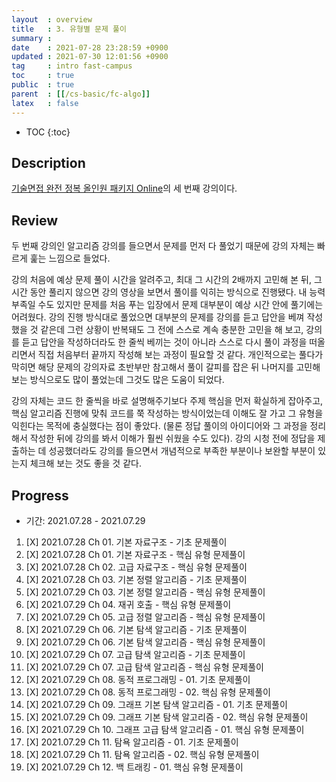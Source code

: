```yaml
---
layout  : overview
title   : 3. 유형별 문제 풀이
summary : 
date    : 2021-07-28 23:28:59 +0900
updated : 2021-07-30 12:01:56 +0900
tag     : intro fast-campus
toc     : true
public  : true
parent  : [[/cs-basic/fc-algo]]
latex   : false
---
```

* TOC
{:toc}

## Description

[기술면접 완전 정복 올인원 패키지 Online](https://fastcampus.co.kr/dev_online_algo)의 세 번째 강의이다.

## Review

두 번째 강의인 알고리즘 강의를 들으면서 문제를 먼저 다 풀었기 때문에 강의 자체는 빠르게 훑는 느낌으로 들었다.

강의 처음에 예상 문제 풀이 시간을 알려주고, 최대 그 시간의 2배까지 고민해 본 뒤, 그 시간 동안 풀리지 않으면 강의 영상을 보면서 풀이를 익히는 방식으로 진행됐다. 내 능력 부족일 수도 있지만 문제를 처음 푸는 입장에서 문제 대부분이 예상 시간 안에 풀기에는 어려웠다. 강의 진행 방식대로 풀었으면 대부분의 문제를 강의를 듣고 답안을 베껴 작성했을 것 같은데 그런 상황이 반복돼도 그 전에 스스로 계속 충분한 고민을 해 보고, 강의를 듣고 답안을 작성하더라도 한 줄씩 베끼는 것이 아니라 스스로 다시 풀이 과정을 떠올리면서 직접 처음부터 끝까지 작성해 보는 과정이 필요할 것 같다. 개인적으로는 풀다가 막히면 해당 문제의 강의자료 초반부만 참고해서 풀이 갈피를 잡은 뒤 나머지를 고민해보는 방식으로도 많이 풀었는데 그것도 많은 도움이 되었다.

강의 자체는 코드 한 줄씩을 바로 설명해주기보다 주제 핵심을 먼저 확실하게 잡아주고, 핵심 알고리즘 진행에 맞춰 코드를 쭉 작성하는 방식이었는데 이해도 잘 가고 그 유형을 익힌다는 목적에 충실했다는 점이 좋았다. (물론 정답 풀이의 아이디어와 그 과정을 정리해서 작성한 뒤에 강의를 봐서 이해가 훨씬 쉬웠을 수도 있다). 강의 시청 전에 정답을 제출하는 데 성공했더라도 강의를 들으면서 개념적으로 부족한 부분이나 보완할 부분이 있는지 체크해 보는 것도 좋을 것 같다.

## Progress

* 기간: 2021.07.28 - 2021.07.29

1. [X] 2021.07.28 Ch 01. 기본 자료구조 - 기초 문제풀이
1. [X] 2021.07.28 Ch 01. 기본 자료구조 - 핵심 유형 문제풀이
1. [X] 2021.07.28 Ch 02. 고급 자료구조 - 핵심 유형 문제풀이
1. [X] 2021.07.28 Ch 03. 기본 정렬 알고리즘 - 기초 문제풀이
1. [X] 2021.07.29 Ch 03. 기본 정렬 알고리즘 - 핵심 유형 문제풀이
1. [X] 2021.07.29 Ch 04. 재귀 호출 - 핵심 유형 문제풀이
1. [X] 2021.07.29 Ch 05. 고급 정렬 알고리즘 - 핵심 유형 문제풀이
1. [X] 2021.07.29 Ch 06. 기본 탐색 알고리즘 - 기초 문제풀이
1. [X] 2021.07.29 Ch 06. 기본 탐색 알고리즘 - 핵심 유형 문제풀이
1. [X] 2021.07.29 Ch 07. 고급 탐색 알고리즘 - 기초 문제풀이
1. [X] 2021.07.29 Ch 07. 고급 탐색 알고리즘 - 핵심 유형 문제풀이
1. [X] 2021.07.29 Ch 08. 동적 프로그래밍 - 01. 기초 문제풀이
1. [X] 2021.07.29 Ch 08. 동적 프로그래밍 - 02. 핵심 유형 문제풀이
1. [X] 2021.07.29 Ch 09. 그래프 기본 탐색 알고리즘 - 01. 기초 문제풀이
1. [X] 2021.07.29 Ch 09. 그래프 기본 탐색 알고리즘 - 02. 핵심 유형 문제풀이
1. [X] 2021.07.29 Ch 10. 그래프 고급 탐색 알고리즘 - 01. 핵심 유형 문제풀이
1. [X] 2021.07.29 Ch 11. 탐욕 알고리즘 - 01. 기초 문제풀이
1. [X] 2021.07.29 Ch 11. 탐욕 알고리즘 - 02. 핵심 유형 문제풀이
1. [X] 2021.07.29 Ch 12. 백 트래킹 - 01. 핵심 유형 문제풀이
